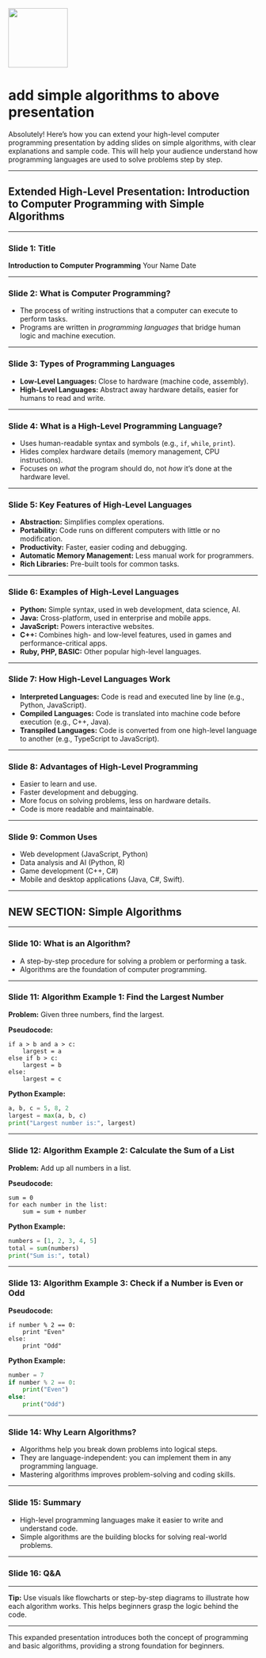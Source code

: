 <img src="https://r2cdn.perplexity.ai/pplx-full-logo-primary-dark%402x.png" class="logo" width="120"/>

# add simple algorithms to above presentation

Absolutely! Here’s how you can extend your high-level computer programming presentation by adding slides on simple algorithms, with clear explanations and sample code. This will help your audience understand how programming languages are used to solve problems step by step.

---

## Extended High-Level Presentation: Introduction to Computer Programming with Simple Algorithms


---

### Slide 1: **Title**

**Introduction to Computer Programming**
Your Name
Date

---

### Slide 2: **What is Computer Programming?**

- The process of writing instructions that a computer can execute to perform tasks.
- Programs are written in *programming languages* that bridge human logic and machine execution.

---

### Slide 3: **Types of Programming Languages**

- **Low-Level Languages:** Close to hardware (machine code, assembly).
- **High-Level Languages:** Abstract away hardware details, easier for humans to read and write.

---

### Slide 4: **What is a High-Level Programming Language?**

- Uses human-readable syntax and symbols (e.g., `if`, `while`, `print`).
- Hides complex hardware details (memory management, CPU instructions).
- Focuses on *what* the program should do, not *how* it’s done at the hardware level.

---

### Slide 5: **Key Features of High-Level Languages**

- **Abstraction:** Simplifies complex operations.
- **Portability:** Code runs on different computers with little or no modification.
- **Productivity:** Faster, easier coding and debugging.
- **Automatic Memory Management:** Less manual work for programmers.
- **Rich Libraries:** Pre-built tools for common tasks.

---

### Slide 6: **Examples of High-Level Languages**

- **Python:** Simple syntax, used in web development, data science, AI.
- **Java:** Cross-platform, used in enterprise and mobile apps.
- **JavaScript:** Powers interactive websites.
- **C++:** Combines high- and low-level features, used in games and performance-critical apps.
- **Ruby, PHP, BASIC:** Other popular high-level languages.

---

### Slide 7: **How High-Level Languages Work**

- **Interpreted Languages:** Code is read and executed line by line (e.g., Python, JavaScript).
- **Compiled Languages:** Code is translated into machine code before execution (e.g., C++, Java).
- **Transpiled Languages:** Code is converted from one high-level language to another (e.g., TypeScript to JavaScript).

---

### Slide 8: **Advantages of High-Level Programming**

- Easier to learn and use.
- Faster development and debugging.
- More focus on solving problems, less on hardware details.
- Code is more readable and maintainable.

---

### Slide 9: **Common Uses**

- Web development (JavaScript, Python)
- Data analysis and AI (Python, R)
- Game development (C++, C\#)
- Mobile and desktop applications (Java, C\#, Swift).

---

## NEW SECTION: Simple Algorithms


---

### Slide 10: **What is an Algorithm?**

- A step-by-step procedure for solving a problem or performing a task.
- Algorithms are the foundation of computer programming.

---

### Slide 11: **Algorithm Example 1: Find the Largest Number**

**Problem:** Given three numbers, find the largest.

**Pseudocode:**

```
if a > b and a > c:
    largest = a
else if b > c:
    largest = b
else:
    largest = c
```

**Python Example:**

```python
a, b, c = 5, 8, 2
largest = max(a, b, c)
print("Largest number is:", largest)
```


---

### Slide 12: **Algorithm Example 2: Calculate the Sum of a List**

**Problem:** Add up all numbers in a list.

**Pseudocode:**

```
sum = 0
for each number in the list:
    sum = sum + number
```

**Python Example:**

```python
numbers = [1, 2, 3, 4, 5]
total = sum(numbers)
print("Sum is:", total)
```


---

### Slide 13: **Algorithm Example 3: Check if a Number is Even or Odd**

**Pseudocode:**

```
if number % 2 == 0:
    print "Even"
else:
    print "Odd"
```

**Python Example:**

```python
number = 7
if number % 2 == 0:
    print("Even")
else:
    print("Odd")
```


---

### Slide 14: **Why Learn Algorithms?**

- Algorithms help you break down problems into logical steps.
- They are language-independent: you can implement them in any programming language.
- Mastering algorithms improves problem-solving and coding skills.

---

### Slide 15: **Summary**

- High-level programming languages make it easier to write and understand code.
- Simple algorithms are the building blocks for solving real-world problems.

---

### Slide 16: **Q\&A**


---

**Tip:**
Use visuals like flowcharts or step-by-step diagrams to illustrate how each algorithm works. This helps beginners grasp the logic behind the code.

---

This expanded presentation introduces both the concept of programming and basic algorithms, providing a strong foundation for beginners.

